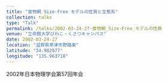 ```yaml
---
title: "食物網 Size-Free モデルの性質と生態系"
collection: talks
type: "Talk"
permalink: /talks/2002-03-24-27-食物網_Size-Free_モデルの性質
venue: "立命館大学びわこ・くさつキャンパス"
date: 2002-03-24-27
location: "滋賀県草津市野路東"
latitude: "34.982077"
longitude: "135.963718"
---
```


2002年日本物理学会第57回年会
